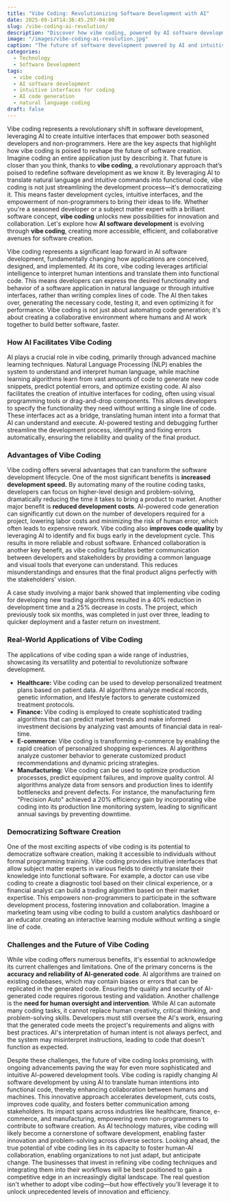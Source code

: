 ```yaml
---
title: "Vibe Coding: Revolutionizing Software Development with AI"
date: 2025-09-14T14:36:45.297-04:00
slug: /vibe-coding-ai-revolution/
description: "Discover how vibe coding, powered by AI software development, is revolutionizing software creation with intuitive interfaces and AI code generation."
image: "/images/vibe-coding-ai-revolution.jpg"
caption: "The future of software development powered by AI and intuitive interfaces."
categories:
  - Technology
  - Software Development
tags:
  - vibe coding
  - AI software development
  - intuitive interfaces for coding
  - AI code generation
  - natural language coding
draft: false
---
```


Vibe coding represents a revolutionary shift in software development, leveraging AI to create intuitive interfaces that empower both seasoned developers and non-programmers. Here are the key aspects that highlight how vibe coding is poised to reshape the future of software creation. Imagine coding an entire application just by describing it. That future is closer than you think, thanks to **vibe coding**, a revolutionary approach that’s poised to redefine software development as we know it. By leveraging AI to translate natural language and intuitive commands into functional code, vibe coding is not just streamlining the development process—it's democratizing it. This means faster development cycles, intuitive interfaces, and the empowerment of non-programmers to bring their ideas to life. Whether you're a seasoned developer or a subject matter expert with a brilliant software concept, **vibe coding** unlocks new possibilities for innovation and collaboration. Let's explore how **AI software development** is evolving through **vibe coding**, creating more accessible, efficient, and collaborative avenues for software creation.

Vibe coding represents a significant leap forward in AI software development, fundamentally changing how applications are conceived, designed, and implemented. At its core, vibe coding leverages artificial intelligence to interpret human intentions and translate them into functional code. This means developers can express the desired functionality and behavior of a software application in natural language or through intuitive interfaces, rather than writing complex lines of code. The AI then takes over, generating the necessary code, testing it, and even optimizing it for performance. Vibe coding is not just about automating code generation; it's about creating a collaborative environment where humans and AI work together to build better software, faster.

### How AI Facilitates Vibe Coding

AI plays a crucial role in vibe coding, primarily through advanced machine learning techniques. Natural Language Processing (NLP) enables the system to understand and interpret human language, while machine learning algorithms learn from vast amounts of code to generate new code snippets, predict potential errors, and optimize existing code. AI also facilitates the creation of intuitive interfaces for coding, often using visual programming tools or drag-and-drop components. This allows developers to specify the functionality they need without writing a single line of code. These interfaces act as a bridge, translating human intent into a format that AI can understand and execute. AI-powered testing and debugging further streamline the development process, identifying and fixing errors automatically, ensuring the reliability and quality of the final product.

### Advantages of Vibe Coding

Vibe coding offers several advantages that can transform the software development lifecycle. One of the most significant benefits is **increased development speed.** By automating many of the routine coding tasks, developers can focus on higher-level design and problem-solving, dramatically reducing the time it takes to bring a product to market. Another major benefit is **reduced development costs**. AI-powered code generation can significantly cut down on the number of developers required for a project, lowering labor costs and minimizing the risk of human error, which often leads to expensive rework. Vibe coding also **improves code quality** by leveraging AI to identify and fix bugs early in the development cycle. This results in more reliable and robust software. Enhanced collaboration is another key benefit, as vibe coding facilitates better communication between developers and stakeholders by providing a common language and visual tools that everyone can understand. This reduces misunderstandings and ensures that the final product aligns perfectly with the stakeholders' vision.

A case study involving a major bank showed that implementing vibe coding for developing new trading algorithms resulted in a 40% reduction in development time and a 25% decrease in costs. The project, which previously took six months, was completed in just over three, leading to quicker deployment and a faster return on investment.

### Real-World Applications of Vibe Coding

The applications of vibe coding span a wide range of industries, showcasing its versatility and potential to revolutionize software development.

*   **Healthcare:** Vibe coding can be used to develop personalized treatment plans based on patient data. AI algorithms analyze medical records, genetic information, and lifestyle factors to generate customized treatment protocols.
*   **Finance:** Vibe coding is employed to create sophisticated trading algorithms that can predict market trends and make informed investment decisions by analyzing vast amounts of financial data in real-time.
*   **E-commerce:** Vibe coding is transforming e-commerce by enabling the rapid creation of personalized shopping experiences. AI algorithms analyze customer behavior to generate customized product recommendations and dynamic pricing strategies.
*   **Manufacturing:** Vibe coding can be used to optimize production processes, predict equipment failures, and improve quality control. AI algorithms analyze data from sensors and production lines to identify bottlenecks and prevent defects. For instance, the manufacturing firm "Precision Auto" achieved a 20% efficiency gain by incorporating vibe coding into its production line monitoring system, leading to significant annual savings by preventing downtime.

### Democratizing Software Creation

One of the most exciting aspects of vibe coding is its potential to democratize software creation, making it accessible to individuals without formal programming training. Vibe coding provides intuitive interfaces that allow subject matter experts in various fields to directly translate their knowledge into functional software. For example, a doctor can use vibe coding to create a diagnostic tool based on their clinical experience, or a financial analyst can build a trading algorithm based on their market expertise. This empowers non-programmers to participate in the software development process, fostering innovation and collaboration. Imagine a marketing team using vibe coding to build a custom analytics dashboard or an educator creating an interactive learning module without writing a single line of code.

### Challenges and the Future of Vibe Coding

While vibe coding offers numerous benefits, it's essential to acknowledge its current challenges and limitations. One of the primary concerns is the **accuracy and reliability of AI-generated code**. AI algorithms are trained on existing codebases, which may contain biases or errors that can be replicated in the generated code. Ensuring the quality and security of AI-generated code requires rigorous testing and validation. Another challenge is the **need for human oversight and intervention**. While AI can automate many coding tasks, it cannot replace human creativity, critical thinking, and problem-solving skills. Developers must still oversee the AI's work, ensuring that the generated code meets the project's requirements and aligns with best practices. AI's interpretation of human intent is not always perfect, and the system may misinterpret instructions, leading to code that doesn't function as expected.

Despite these challenges, the future of vibe coding looks promising, with ongoing advancements paving the way for even more sophisticated and intuitive AI-powered development tools. Vibe coding is rapidly changing AI software development by using AI to translate human intentions into functional code, thereby enhancing collaboration between humans and machines. This innovative approach accelerates development, cuts costs, improves code quality, and fosters better communication among stakeholders. Its impact spans across industries like healthcare, finance, e-commerce, and manufacturing, empowering even non-programmers to contribute to software creation. As AI technology matures, vibe coding will likely become a cornerstone of software development, enabling faster innovation and problem-solving across diverse sectors. Looking ahead, the true potential of vibe coding lies in its capacity to foster human-AI collaboration, enabling organizations to not just adapt, but anticipate change. The businesses that invest in refining vibe coding techniques and integrating them into their workflows will be best positioned to gain a competitive edge in an increasingly digital landscape. The real question isn't whether to adopt vibe coding—but how effectively you'll leverage it to unlock unprecedented levels of innovation and efficiency.